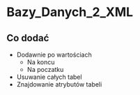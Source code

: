 # Bazy_Danych_2_XML

## Co dodać 
* Dodawnie po wartościach
    * Na koncu
    * Na poczatku
* Usuwanie całych tabel
* Znajdowanie atrybutów tabeli